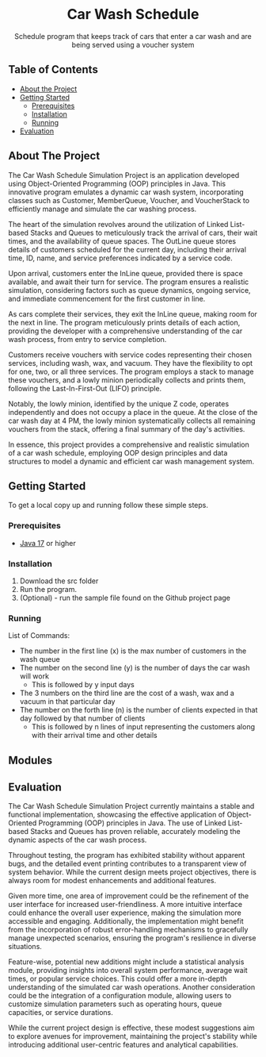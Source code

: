 <br />
<p align="center">
  <h1 align="center">Car Wash Schedule</h1>

  <p align="center">
    Schedule program that keeps track of cars that enter a car wash and are being served using a voucher system 
  </p>
</p>

## Table of Contents

* [About the Project](#about-the-project)
* [Getting Started](#getting-started)
  * [Prerequisites](#prerequisites)
  * [Installation](#installation)
  * [Running](#running)
* [Evaluation](#evaluation)

## About The Project

The Car Wash Schedule Simulation Project is an application developed using Object-Oriented Programming (OOP) principles in Java. This innovative program emulates a dynamic car wash system, incorporating classes such as Customer, MemberQueue, Voucher, and VoucherStack to efficiently manage and simulate the car washing process.

The heart of the simulation revolves around the utilization of Linked List-based Stacks and Queues to meticulously track the arrival of cars, their wait times, and the availability of queue spaces. The OutLine queue stores details of customers scheduled for the current day, including their arrival time, ID, name, and service preferences indicated by a service code.

Upon arrival, customers enter the InLine queue, provided there is space available, and await their turn for service. The program ensures a realistic simulation, considering factors such as queue dynamics, ongoing service, and immediate commencement for the first customer in line.

As cars complete their services, they exit the InLine queue, making room for the next in line. The program meticulously prints details of each action, providing the developer with a comprehensive understanding of the car wash process, from entry to service completion.

Customers receive vouchers with service codes representing their chosen services, including wash, wax, and vacuum. They have the flexibility to opt for one, two, or all three services. The program employs a stack to manage these vouchers, and a lowly minion periodically collects and prints them, following the Last-In-First-Out (LIFO) principle.

Notably, the lowly minion, identified by the unique Z code, operates independently and does not occupy a place in the queue. At the close of the car wash day at 4 PM, the lowly minion systematically collects all remaining vouchers from the stack, offering a final summary of the day's activities.

In essence, this project provides a comprehensive and realistic simulation of a car wash schedule, employing OOP design principles and data structures to model a dynamic and efficient car wash management system.

## Getting Started

To get a local copy up and running follow these simple steps.

### Prerequisites

* [Java 17](https://www.oracle.com/java/technologies/javase/jdk17-archive-downloads.html) or higher

### Installation

1. Download the src folder
2. Run the program.
3. (Optional) - run the sample file found on the Github project page

### Running

List of Commands:     

- The number in the first line (x) is the max number of customers in the wash queue       
- The number on the second line (y) is the number of days the car wash will work      
    - This is followed by y input days        
- The 3 numbers on the third line are the cost of a wash, wax and a vacuum in that particular day      
- The number on the forth line (n) is the number of clients expected in that day followed by that number of clients        
    - This is followed by n lines of input representing the customers along with their arrival time and other details      

## Modules

## Evaluation

The Car Wash Schedule Simulation Project currently maintains a stable and functional implementation, showcasing the effective application of Object-Oriented Programming (OOP) principles in Java. The use of Linked List-based Stacks and Queues has proven reliable, accurately modeling the dynamic aspects of the car wash process.

Throughout testing, the program has exhibited stability without apparent bugs, and the detailed event printing contributes to a transparent view of system behavior. While the current design meets project objectives, there is always room for modest enhancements and additional features.

Given more time, one area of improvement could be the refinement of the user interface for increased user-friendliness. A more intuitive interface could enhance the overall user experience, making the simulation more accessible and engaging. Additionally, the implementation might benefit from the incorporation of robust error-handling mechanisms to gracefully manage unexpected scenarios, ensuring the program's resilience in diverse situations.

Feature-wise, potential new additions might include a statistical analysis module, providing insights into overall system performance, average wait times, or popular service choices. This could offer a more in-depth understanding of the simulated car wash operations. Another consideration could be the integration of a configuration module, allowing users to customize simulation parameters such as operating hours, queue capacities, or service durations.

While the current project design is effective, these modest suggestions aim to explore avenues for improvement, maintaining the project's stability while introducing additional user-centric features and analytical capabilities.



<!-- Below you can find some sections that you would normally put in a README, but we decided to leave out (either because it is not very relevant, or because it is covered by one of the added sections) -->

<!-- ## Usage -->
<!-- Use this space to show useful examples of how a project can be used. Additional screenshots, code examples and demos work well in this space. You may also link to more resources. -->

<!-- ## Roadmap -->
<!-- Use this space to show your plans for future additions -->

<!-- ## Contributing -->
<!-- You can use this section to indicate how people can contribute to the project -->

<!-- ## License -->
<!-- You can add here whether the project is distributed under any license -->


<!-- ## Contact -->
<!-- If you want to provide some contact details, this is the place to do it -->

<!-- ## Acknowledgements  -->

